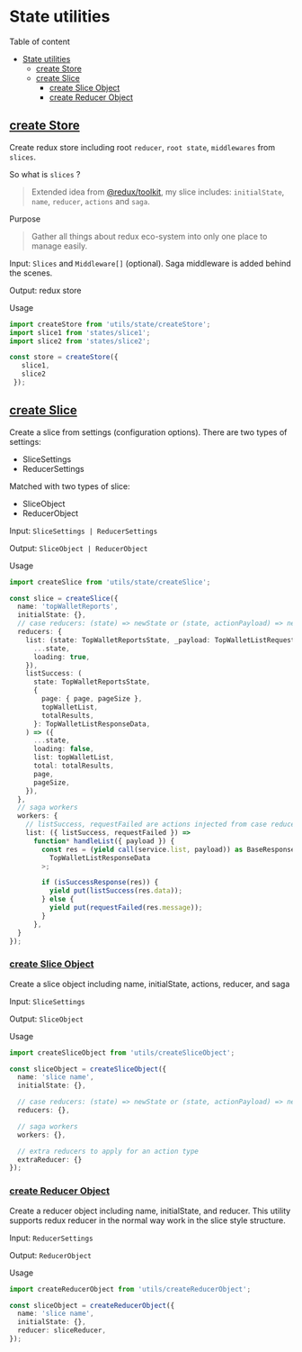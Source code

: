 # State utilities

Table of content

- [State utilities](#state-utilities)
  - [create Store](#create-store)
  - [create Slice](#create-slice)
    - [create Slice Object](#create-slice-object)
    - [create Reducer Object](#create-reducer-object)

## [create Store](./createStore.ts)

Create redux store including root `reducer`, `root state`, `middlewares` from `slices`.

So what is `slices` ?

> Extended idea from [@redux/toolkit](https://redux-toolkit.js.org), my slice includes: `initialState`, `name`, `reducer`, `actions` and `saga`.

Purpose
> Gather all things about redux eco-system into only one place to manage easily.

Input: `Slices` and `Middleware[]` (optional). Saga middleware is added behind the scenes.

Output: redux store

Usage

```typescript
import createStore from 'utils/state/createStore';
import slice1 from 'states/slice1';
import slice2 from 'states/slice2';

const store = createStore({
   slice1,
   slice2
 });
```

## [create Slice](./createSlice.ts)

Create a slice from settings (configuration options).
There are two types of settings:

- SliceSettings
- ReducerSettings

Matched with two types of slice:

- SliceObject
- ReducerObject

Input: `SliceSettings | ReducerSettings`

Output: `SliceObject | ReducerObject`

Usage

```typescript
import createSlice from 'utils/state/createSlice';

const slice = createSlice({
  name: 'topWalletReports',
  initialState: {},
  // case reducers: (state) => newState or (state, actionPayload) => newState
  reducers: {
    list: (state: TopWalletReportsState, _payload: TopWalletListRequestData) => ({
      ...state,
      loading: true,
    }),
    listSuccess: (
      state: TopWalletReportsState,
      {
        page: { page, pageSize },
        topWalletList,
        totalResults,
      }: TopWalletListResponseData,
    ) => ({
      ...state,
      loading: false,
      list: topWalletList,
      total: totalResults,
      page,
      pageSize,
    }),
  },
  // saga workers
  workers: {
    // listSuccess, requestFailed are actions injected from case reducers
    list: ({ listSuccess, requestFailed }) =>
      function* handleList({ payload }) {
        const res = (yield call(service.list, payload)) as BaseResponse<
          TopWalletListResponseData
        >;

        if (isSuccessResponse(res)) {
          yield put(listSuccess(res.data));
        } else {
          yield put(requestFailed(res.message));
        }
      },
  }
});
```

### [create Slice Object](./createSliceObject.ts)

Create a slice object including name, initialState, actions, reducer, and saga

Input: `SliceSettings`

Output: `SliceObject`

Usage

```typescript
import createSliceObject from 'utils/createSliceObject';

const sliceObject = createSliceObject({
  name: 'slice name',
  initialState: {},

  // case reducers: (state) => newState or (state, actionPayload) => newState
  reducers: {},

  // saga workers
  workers: {},

  // extra reducers to apply for an action type
  extraReducer: {}
});
```

### [create Reducer Object](./createReducerObject.ts)

Create a reducer object including name, initialState, and reducer.
This utility supports redux reducer in the normal way work in the slice style structure.

Input: `ReducerSettings`

Output: `ReducerObject`

Usage

```typescript
import createReducerObject from 'utils/createReducerObject';

const sliceObject = createReducerObject({
  name: 'slice name',
  initialState: {},
  reducer: sliceReducer,
});
```
